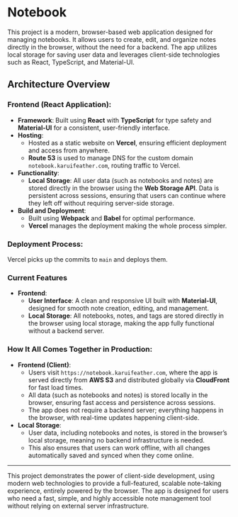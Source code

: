 # Notebook

This project is a modern, browser-based web application designed for managing notebooks. It allows users to create, edit, and organize notes directly in the browser, without the need for a backend. The app utilizes local storage for saving user data and leverages client-side technologies such as React, TypeScript, and Material-UI.

## Architecture Overview

### Frontend (React Application):

- **Framework**: Built using **React** with **TypeScript** for type safety and **Material-UI** for a consistent, user-friendly interface.
- **Hosting**:
  - Hosted as a static website on **Vercel**, ensuring efficient deployment and access from anywhere.
  - **Route 53** is used to manage DNS for the custom domain `notebook.karuifeather.com`, routing traffic to Vercel.
- **Functionality**:
  - **Local Storage**: All user data (such as notebooks and notes) are stored directly in the browser using the **Web Storage API**. Data is persistent across sessions, ensuring that users can continue where they left off without requiring server-side storage.
- **Build and Deployment**:
  - Built using **Webpack** and **Babel** for optimal performance.
  - **Vercel** manages the deployment making the whole process simpler.

### Deployment Process:

Vercel picks up the commits to `main` and deploys them.

### Current Features

- **Frontend**:
  - **User Interface**: A clean and responsive UI built with **Material-UI**, designed for smooth note creation, editing, and management.
  - **Local Storage**: All notebooks, notes, and tags are stored directly in the browser using local storage, making the app fully functional without a backend server.

### How It All Comes Together in Production:

- **Frontend (Client)**:
  - Users visit `https://notebook.karuifeather.com`, where the app is served directly from **AWS S3** and distributed globally via **CloudFront** for fast load times.
  - All data (such as notebooks and notes) is stored locally in the browser, ensuring fast access and persistence across sessions.
  - The app does not require a backend server; everything happens in the browser, with real-time updates happening client-side.
- **Local Storage**:
  - User data, including notebooks and notes, is stored in the browser’s local storage, meaning no backend infrastructure is needed.
  - This also ensures that users can work offline, with all changes automatically saved and synced when they come online.

---

This project demonstrates the power of client-side development, using modern web technologies to provide a full-featured, scalable note-taking experience, entirely powered by the browser. The app is designed for users who need a fast, simple, and highly accessible note management tool without relying on external server infrastructure.
